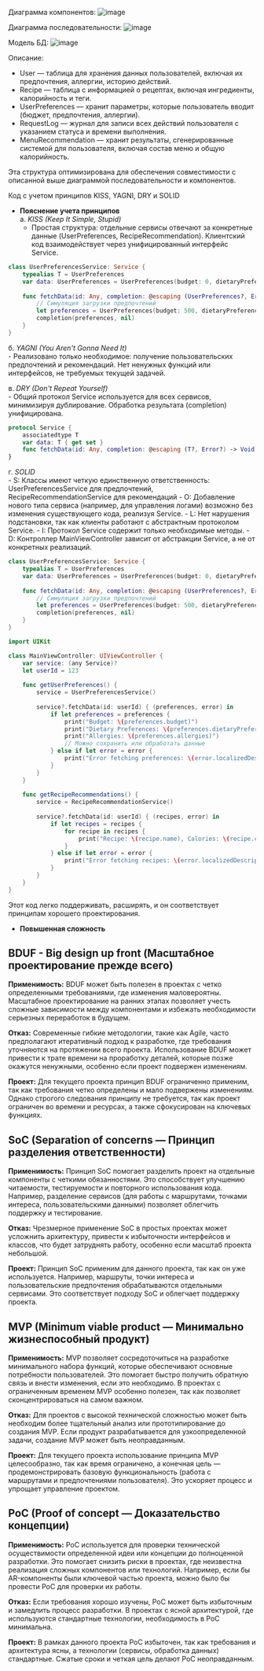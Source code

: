 Диаграмма компонентов:
![image](https://github.com/user-attachments/assets/08dd3792-0097-4e56-b876-acf8ff5b5825)

Диаграмма последовательности:
![image](https://github.com/user-attachments/assets/605d8a6d-9ef7-49fa-a8a6-b4b7f27654fb)

Модель БД:
![image](https://github.com/user-attachments/assets/eac1d620-5ae3-4c76-9e9b-e6f5a7e2f74b)

Описание:
* User — таблица для хранения данных пользователей, включая их предпочтения, аллергии, историю действий.
* Recipe — таблица с информацией о рецептах, включая ингредиенты, калорийность и теги.
* UserPreferences — хранит параметры, которые пользователь вводит (бюджет, предпочтения, аллергии).
* RequestLog — журнал для записи всех действий пользователя с указанием статуса и времени выполнения.
* MenuRecommendation — хранит результаты, сгенерированные системой для пользователя, включая состав меню и общую калорийность.

Эта структура оптимизирована для обеспечения совместимости с описанной выше диаграммой последовательности и компонентов.

Код с учетом принципов KISS, YAGNI, DRY и SOLID

* **Пояснение учета принципов**  
  а. *KISS (Keep It Simple, Stupid)*  
    -  Простая структура: отдельные сервисы отвечают за конкретные данные (UserPreferences, RecipeRecommendation). Клиентский код взаимодействует через унифицированный интерфейс Service.
```Swift
class UserPreferencesService: Service {
    typealias T = UserPreferences
    var data: UserPreferences = UserPreferences(budget: 0, dietaryPreferences: [], allergies: [])
    
    func fetchData(id: Any, completion: @escaping (UserPreferences?, Error?) -> Void) {
        // Симуляция загрузки предпочтений
        let preferences = UserPreferences(budget: 500, dietaryPreferences: ["Vegetarian"], allergies: ["Nuts"])
        completion(preferences, nil)
    }
}
``` 
  
  б. *YAGNI (You Aren't Gonna Need It)*  
    - Реализовано только необходимое: получение пользовательских предпочтений и рекомендаций. Нет ненужных функций или интерфейсов, не требуемых текущей задачей.
      
  в. *DRY (Don't Repeat Yourself)*  
    - Общий протокол Service используется для всех сервисов, минимизируя дублирование. Обработка результата (completion) унифицирована.
```Swift
protocol Service {
    associatedtype T
    var data: T { get set }
    func fetchData(id: Any, completion: @escaping (T?, Error?) -> Void)
}
```
      
  г. *SOLID*  
    - S: Классы имеют четкую единственную ответственность: UserPreferencesService для предпочтений, RecipeRecommendationService для рекомендаций
    - O: Добавление нового типа сервиса (например, для управления логами) возможно без изменения существующего кода, реализуя Service.
    - L: Нет нарушения подстановки, так как клиенты работают с абстрактным протоколом Service.
    - I: Протокол Service содержит только необходимые методы.
    - D: Контроллер MainViewController зависит от абстракции Service, а не от конкретных реализаций.
```Swift
class UserPreferencesService: Service {
    typealias T = UserPreferences
    var data: UserPreferences = UserPreferences(budget: 0, dietaryPreferences: [], allergies: [])
    
    func fetchData(id: Any, completion: @escaping (UserPreferences?, Error?) -> Void) {
        // Симуляция загрузки предпочтений
        let preferences = UserPreferences(budget: 500, dietaryPreferences: ["Vegetarian"], allergies: ["Nuts"])
        completion(preferences, nil)
    }
}
```
```Swift
import UIKit

class MainViewController: UIViewController {
    var service: (any Service)?
    let userId = 123
    
    func getUserPreferences() {
        service = UserPreferencesService()
        
        service?.fetchData(id: userId) { (preferences, error) in
            if let preferences = preferences {
                print("Budget: \(preferences.budget)")
                print("Dietary Preferences: \(preferences.dietaryPreferences)")
                print("Allergies: \(preferences.allergies)")
                // Можно сохранить или обработать данные
            } else if let error = error {
                print("Error fetching preferences: \(error.localizedDescription)")
            }
        }
    }
    
    func getRecipeRecommendations() {
        service = RecipeRecommendationService()
        
        service?.fetchData(id: userId) { (recipes, error) in
            if let recipes = recipes {
                for recipe in recipes {
                    print("Recipe: \(recipe.name), Calories: \(recipe.calories)")
                }
            } else if let error = error {
                print("Error fetching recipes: \(error.localizedDescription)")
            }
        }
    }
}
```
Этот код легко поддерживать, расширять, и он соответствует принципам хорошего проектирования.

* **Повышенная сложность**
## BDUF - Big design up front (Масштабное проектирование прежде всего)

**Применимость:** BDUF может быть полезен в проектах с четко определенными требованиями, где изменения маловероятны. Масштабное проектирование на ранних этапах позволяет учесть сложные зависимости между компонентами и избежать необходимости серьезных переработок в будущем.

**Отказ:** Современные гибкие методологии, такие как Agile, часто предполагают итеративный подход к разработке, где требования уточняются на протяжении всего проекта. Использование BDUF может привести к трате времени на проработку деталей, которые позже окажутся ненужными, особенно если проект подвержен изменениям.

**Проект:** Для текущего проекта принцип BDUF ограниченно применим, так как требования четко определены и мало подвержены изменениям. Однако строгого следования принципу не требуется, так как проект ограничен во времени и ресурсах, а также сфокусирован на ключевых функциях. 

## SoC (Separation of concerns — Принцип разделения ответственности)

**Применимость:** Принцип SoC помогает разделить проект на отдельные компоненты с четкими обязанностями. Это способствует улучшению читаемости, тестируемости и повторного использования кода. Например, разделение сервисов (для работы с маршрутами, точками интереса, пользовательскими данными) позволяет облегчить поддержку и тестирование.

**Отказ:** Чрезмерное применение SoC в простых проектах может усложнить архитектуру, привести к избыточности интерфейсов и классов, что будет затруднять работу, особенно если масштаб проекта небольшой.

**Проект:** Принцип SoC применим для данного проекта, так как он уже используется. Например, маршруты, точки интереса и пользовательские предпочтения обрабатываются отдельными сервисами. Это соответствует подходу SoC и облегчает поддержку проекта.

 
## MVP (Minimum viable product — Минимально жизнеспособный продукт)

**Применимость:** MVP позволяет сосредоточиться на разработке минимального набора функций, которые обеспечивают основные потребности пользователей. Это помогает быстро получить обратную связь и внести изменения, если это необходимо. В проектах с ограниченным временем MVP особенно полезен, так как позволяет сконцентрироваться на самом важном.

**Отказ:** Для проектов с высокой технической сложностью может быть необходим более тщательный анализ или прототипирование до создания MVP. Если продукт разрабатывается для узкоопределенной задачи, создание MVP может быть неоправданным.

**Проект:** Для текущего проекта использование принципа MVP целесообразно, так как время ограничено, а конечная цель — продемонстрировать базовую функциональность (работа с маршрутами и предпочтениями пользователя). Это ускоряет процесс и упрощает управление проектом.

## PoC (Proof of concept — Доказательство концепции)

**Применимость:** PoC используется для проверки технической осуществимости определенной идеи или концепции до полноценной разработки. Это помогает снизить риски в проектах, где неизвестна реализация сложных компонентов или технологий. Например, если бы AR-компоненты были ключевой частью проекта, можно было бы провести PoC для проверки их работы.

**Отказ:** Если требования хорошо изучены, PoC может быть избыточным и замедлить процесс разработки. В проектах с ясной архитектурой, где используются стандартные технологии, необходимость в PoC минимальна.

**Проект:** В рамках данного проекта PoC избыточен, так как требования и архитектура ясны, а технологии (сервисы, обработка данных) стандартные. Сжатые сроки и четкая цель делают PoC неоправданным.
